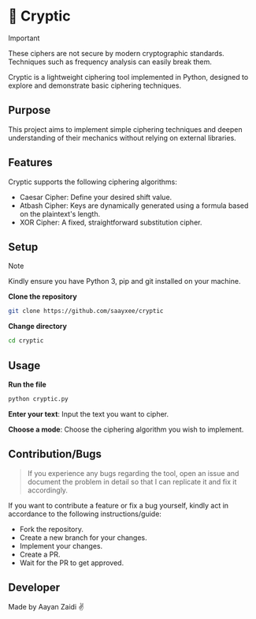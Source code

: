 # 🔐 Cryptic
> [!IMPORTANT]
> These ciphers are not secure by modern cryptographic standards. Techniques such as frequency analysis can easily break them.  

Cryptic is a lightweight ciphering tool implemented in Python, designed to explore and demonstrate basic ciphering techniques.

## Purpose
This project aims to implement simple ciphering techniques and deepen understanding of their mechanics without relying on external libraries.

## Features

Cryptic supports the following ciphering algorithms:

-  Caesar Cipher: Define your desired shift value.
-  Atbash Cipher: Keys are dynamically generated using a formula based on the plaintext's length.  
-  XOR Cipher: A fixed, straightforward substitution cipher.


## Setup
> [!NOTE]  
> Kindly ensure you have Python 3, pip and git installed on your machine.

**Clone the repository**

```bash
git clone https://github.com/saayxee/cryptic
```

**Change directory**

```bash
cd cryptic
```


## Usage
**Run the file**
```bash
python cryptic.py
```
**Enter your text**: Input the text you want to cipher.

**Choose a mode**: Choose the ciphering algorithm you wish to implement.

## Contribution/Bugs
> If you experience any bugs regarding the tool, open an issue and document the problem in detail so that I can replicate it and fix it accordingly.

If you want to contribute a feature or fix a bug yourself, kindly act in accordance to the following instructions/guide:
- Fork the repository.
- Create a new branch for your changes.
- Implement your changes.
- Create a PR.
- Wait for the PR to get approved.

## Developer
Made by Aayan Zaidi ✌️
